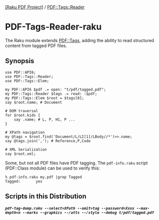 [[Raku PDF Project]](https://pdf-raku.github.io)
 / [PDF::Tags::Reader](https://pdf-raku.github.io/PDF-Tags-Reader-raku)


PDF-Tags-Reader-raku
=============

The Raku module extends [PDF::Tags](https://pdf-raku.github.io/PDF-Tags-raku/PDF/Tags),
adding the ability to read structured content from tagged PDF files.

Synopsis
--------

```
use PDF::API6;
use PDF::Tags::Reader;
use PDF::Tags::Elem;

my PDF::API6 $pdf .= open: "t/pdf/tagged.pdf";
my PDF::Tags::Reader $tags .= read: :$pdf;
my PDF::Tags::Elem $root = $tags[0];
say $root.name; # Document

# DOM traversal
for $root.kids {
    say .name; # L, P, H1, P ...
}

# XPath navigation
my @tags = $root.find('Document/L/LI[1]/LBody//*')>>.name;
say @tags.join(','); # Reference,P,Code

# XML Serialization
say $root.xml;

```

Some, but not all PDF files have PDF tagging.  The `pdf-info.raku` script
(PDF::Class module) can be used to verify this:
```
% pdf-info.raku my.pdf |grep Tagged
Tagged:       yes
```

Scripts in this Distribution
------

##### `pdf-tag-dump.raku --select=XPath --omit=tag --password=Xxxx --max-depth=n --marks --graphics --/atts --/style --debug t/pdf/tagged.pdf`

